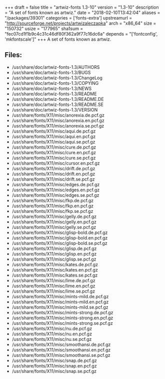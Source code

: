 +++
draft = false
title = "artwiz-fonts 1.3-10"
version = "1.3-10"
description = "A set of fonts known as artwiz."
date = "2018-02-10T13:42:04"
aliases = "/packages/39301"
categories = ['fonts-extra']
upstreamurl = "http://sourceforge.net/projects/artwizaleczapka"
arch = "x86_64"
size = "150732"
usize = "177965"
sha1sum = "fec07cd1f1b9c4c31c46df80f362a9f77c16dc6a"
depends = "['fontconfig', 'mkfontscale']"
+++
A set of fonts known as artwiz.

## Files: 
* /usr/share/doc/artwiz-fonts-1.3/AUTHORS
* /usr/share/doc/artwiz-fonts-1.3/BUGS
* /usr/share/doc/artwiz-fonts-1.3/ChangeLog
* /usr/share/doc/artwiz-fonts-1.3/COPYING
* /usr/share/doc/artwiz-fonts-1.3/NEWS
* /usr/share/doc/artwiz-fonts-1.3/README
* /usr/share/doc/artwiz-fonts-1.3/README.DE
* /usr/share/doc/artwiz-fonts-1.3/README.SE
* /usr/share/doc/artwiz-fonts-1.3/VERSION
* /usr/share/fonts/X11/misc/anorexia.de.pcf.gz
* /usr/share/fonts/X11/misc/anorexia.en.pcf.gz
* /usr/share/fonts/X11/misc/anorexia.se.pcf.gz
* /usr/share/fonts/X11/misc/aqui.de.pcf.gz
* /usr/share/fonts/X11/misc/aqui.en.pcf.gz
* /usr/share/fonts/X11/misc/aqui.se.pcf.gz
* /usr/share/fonts/X11/misc/cure.de.pcf.gz
* /usr/share/fonts/X11/misc/cure.en.pcf.gz
* /usr/share/fonts/X11/misc/cure.se.pcf.gz
* /usr/share/fonts/X11/misc/cursor.en.pcf.gz
* /usr/share/fonts/X11/misc/drift.de.pcf.gz
* /usr/share/fonts/X11/misc/drift.en.pcf.gz
* /usr/share/fonts/X11/misc/drift.se.pcf.gz
* /usr/share/fonts/X11/misc/edges.de.pcf.gz
* /usr/share/fonts/X11/misc/edges.en.pcf.gz
* /usr/share/fonts/X11/misc/edges.se.pcf.gz
* /usr/share/fonts/X11/misc/fkp.de.pcf.gz
* /usr/share/fonts/X11/misc/fkp.en.pcf.gz
* /usr/share/fonts/X11/misc/fkp.se.pcf.gz
* /usr/share/fonts/X11/misc/gelly.de.pcf.gz
* /usr/share/fonts/X11/misc/gelly.en.pcf.gz
* /usr/share/fonts/X11/misc/gelly.se.pcf.gz
* /usr/share/fonts/X11/misc/glisp-bold.de.pcf.gz
* /usr/share/fonts/X11/misc/glisp-bold.en.pcf.gz
* /usr/share/fonts/X11/misc/glisp-bold.se.pcf.gz
* /usr/share/fonts/X11/misc/glisp.de.pcf.gz
* /usr/share/fonts/X11/misc/glisp.en.pcf.gz
* /usr/share/fonts/X11/misc/glisp.se.pcf.gz
* /usr/share/fonts/X11/misc/kates.de.pcf.gz
* /usr/share/fonts/X11/misc/kates.en.pcf.gz
* /usr/share/fonts/X11/misc/kates.se.pcf.gz
* /usr/share/fonts/X11/misc/lime.de.pcf.gz
* /usr/share/fonts/X11/misc/lime.en.pcf.gz
* /usr/share/fonts/X11/misc/lime.se.pcf.gz
* /usr/share/fonts/X11/misc/mints-mild.de.pcf.gz
* /usr/share/fonts/X11/misc/mints-mild.en.pcf.gz
* /usr/share/fonts/X11/misc/mints-mild.se.pcf.gz
* /usr/share/fonts/X11/misc/mints-strong.de.pcf.gz
* /usr/share/fonts/X11/misc/mints-strong.en.pcf.gz
* /usr/share/fonts/X11/misc/mints-strong.se.pcf.gz
* /usr/share/fonts/X11/misc/nu.de.pcf.gz
* /usr/share/fonts/X11/misc/nu.en.pcf.gz
* /usr/share/fonts/X11/misc/nu.se.pcf.gz
* /usr/share/fonts/X11/misc/smoothansi.de.pcf.gz
* /usr/share/fonts/X11/misc/smoothansi.en.pcf.gz
* /usr/share/fonts/X11/misc/smoothansi.se.pcf.gz
* /usr/share/fonts/X11/misc/snap.de.pcf.gz
* /usr/share/fonts/X11/misc/snap.en.pcf.gz
* /usr/share/fonts/X11/misc/snap.se.pcf.gz

